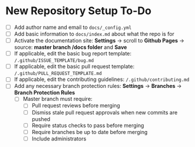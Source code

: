 # New Repository Setup To-Do

- [ ] Add author name and email to `docs/_config.yml`
- [ ] Add basic information to `docs/index.md` about what the repo is for
- [ ] Activate the documentation site: **Settings** -> scroll to **Github Pages** -> source: **master branch /docs folder** and **Save**
- [ ] If applicable, edit the basic bug report template: `/.github/ISSUE_TEMPLATE/bug.md`
- [ ] If applicable, edit the basic pull request template: `/.github/PULL_REQUEST_TEMPLATE.md`
- [ ] If applicable, edit the contributing guidelines: `/.github/contributing.md`
- [ ] Add any necessary branch protection rules: **Settings** -> **Branches** -> **Branch Protection Rules**
  - [ ] Master branch must require:
    - [ ] Pull request reviews before merging
    - [ ] Dismiss stale pull request approvals when new commits are pushed
    - [ ] Require status checks to pass before merging
    - [ ] Require branches be up to date before merging
    - [ ] Include administrators
